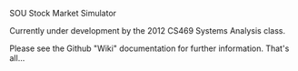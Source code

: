 SOU Stock Market Simulator

Currently under development by the 2012 CS469 Systems Analysis class.

Please see the Github "Wiki" documentation for further information. That's all...